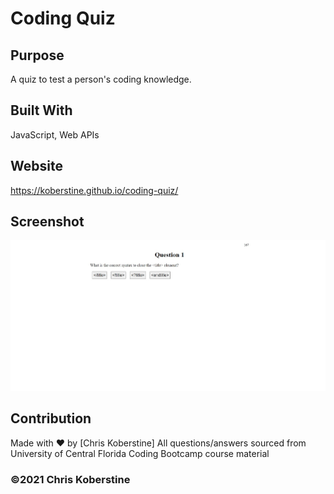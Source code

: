# Coding Quiz

## Purpose
A quiz to test a person's coding knowledge. 

## Built With
JavaScript, Web APIs

## Website
https://koberstine.github.io/coding-quiz/

## Screenshot
![](https://github.com/koberstine/coding-quiz/blob/main/screenshot.jpg)

## Contribution
Made with ❤️ by [Chris Koberstine] All questions/answers sourced from University of Central Florida Coding Bootcamp course material

### ©️2021 Chris Koberstine
